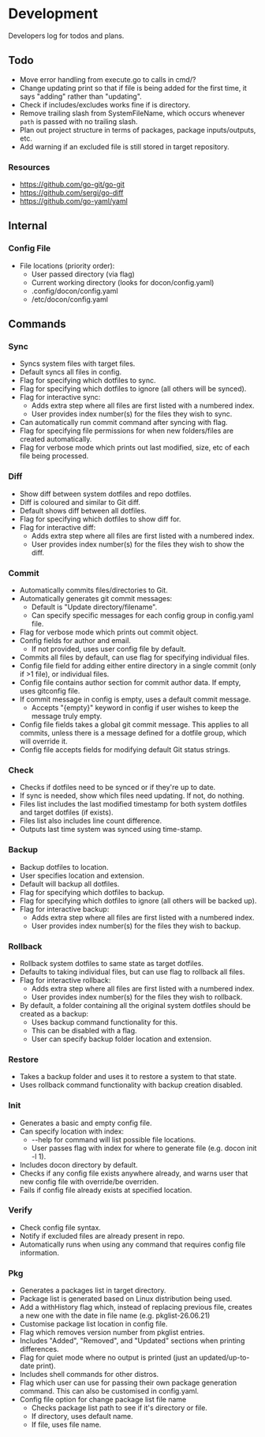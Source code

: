 # Development
Developers log for todos and plans.


## Todo
- Move error handling from execute.go to calls in cmd/?
- Change updating print so that if file is being added for the first time, it says "adding" rather than "updating".
- Check if includes/excludes works fine if is directory.
- Remove trailing slash from SystemFileName, which occurs whenever `path` is passed with no trailing slash.
- Plan out project structure in terms of packages, package inputs/outputs, etc.
- Add warning if an excluded file is still stored in target repository.

### Resources
- https://github.com/go-git/go-git
- https://github.com/sergi/go-diff
- https://github.com/go-yaml/yaml


## Internal
### Config File
- File locations (priority order):
  - User passed directory (via flag)
  - Current working directory (looks for docon/config.yaml)
  - .config/docon/config.yaml
  - /etc/docon/config.yaml


## Commands
### Sync
- Syncs system files with target files.
- Default syncs all files in config.
- Flag for specifying which dotfiles to sync.
- Flag for specifying which dotfiles to ignore (all others will be synced).
- Flag for interactive sync:
  - Adds extra step where all files are first listed with a numbered index.
  - User provides index number(s) for the files they wish to sync.
- Can automatically run commit command after syncing with flag.
- Flag for specifying file permissions for when new folders/files are created automatically.
- Flag for verbose mode which prints out last modified, size, etc of each file being processed.

### Diff
- Show diff between system dotfiles and repo dotfiles.
- Diff is coloured and similar to Git diff.
- Default shows diff between all dotfiles.
- Flag for specifying which dotfiles to show diff for.
- Flag for interactive diff:
  - Adds extra step where all files are first listed with a numbered index.
  - User provides index number(s) for the files they wish to show the diff.

### Commit
- Automatically commits files/directories to Git.
- Automatically generates git commit messages:
  - Default is "Update directory/filename".
  - Can specify specific messages for each config group in config.yaml file.
- Flag for verbose mode which prints out commit object.
- Config fields for author and email.
  - If not provided, uses user config file by default.
- Commits all files by default, can use flag for specifying individual files.
- Config file field for adding either entire directory in a single commit (only if >1 file), or individual files.
- Config file contains author section for commit author data. If empty, uses gitconfig file.
- If commit message in config is empty, uses a default commit message.
  - Accepts "{empty}" keyword in config if user wishes to keep the message truly empty.
- Config file fields takes a global git commit message. This applies to all commits, unless there is a message defined for a dotfile group, which will override it.
- Config file accepts fields for modifying default Git status strings.

### Check
- Checks if dotfiles need to be synced or if they're up to date.
- If sync is needed, show which files need updating. If not, do nothing.
- Files list includes the last modified timestamp for both system dotfiles and target dotfiles (if exists).
- Files list also includes line count difference.
- Outputs last time system was synced using time-stamp.

### Backup
- Backup dotfiles to location.
- User specifies location and extension.
- Default will backup all dotfiles.
- Flag for specifying which dotfiles to backup.
- Flag for specifying which dotfiles to ignore (all others will be backed up).
- Flag for interactive backup:
  - Adds extra step where all files are first listed with a numbered index.
  - User provides index number(s) for the files they wish to backup.

### Rollback
- Rollback system dotfiles to same state as target dotfiles. 
- Defaults to taking individual files, but can use flag to rollback all files.
- Flag for interactive rollback:
  - Adds extra step where all files are first listed with a numbered index.
  - User provides index number(s) for the files they wish to rollback.
- By default, a folder containing all the original system dotfiles should be created as a backup:
  - Uses backup command functionality for this.
  - This can be disabled with a flag.
  - User can specify backup folder location and extension.

### Restore
- Takes a backup folder and uses it to restore a system to that state.
- Uses rollback command functionality with backup creation disabled.

### Init
- Generates a basic and empty config file.
- Can specify location with index:
  - --help for command will list possible file locations.
  - User passes flag with index for where to generate file (e.g. docon init -l 1).
- Includes docon directory by default. 
- Checks if any config file exists anywhere already, and warns user that new config file with override/be overriden.
- Fails if config file already exists at specified location.

### Verify
- Check config file syntax.
- Notify if excluded files are already present in repo.
- Automatically runs when using any command that requires config file information.

### Pkg
- Generates a packages list in target directory.
- Package list is generated based on Linux distribution being used.
- Add a withHistory flag which, instead of replacing previous file, creates a new one with the date in file name (e.g. pkglist-26.06.21)
- Customise package list location in config file.
- Flag which removes version number from pkglist entries.
- Includes "Added", "Removed", and "Updated" sections when printing differences.
- Flag for quiet mode where no output is printed (just an updated/up-to-date print).
- Includes shell commands for other distros.
- Flag which user can use for passing their own package generation command. This can also be customised in config.yaml.
- Config file option for change package list file name
  - Checks package list path to see if it's directory or file.
  - If directory, uses default name.
  - If file, uses file name.
